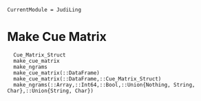 ```@meta
CurrentModule = JudiLing
```

# Make Cue Matrix

```@docs
  Cue_Matrix_Struct
  make_cue_matrix
  make_ngrams
  make_cue_matrix(::DataFrame)
  make_cue_matrix(::DataFrame,::Cue_Matrix_Struct)
  make_ngrams(::Array,::Int64,::Bool,::Union{Nothing, String, Char},::Union{String, Char})
```
